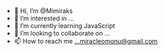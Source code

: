 - 👋 Hi, I’m @Mimiraks
- 👀 I’m interested in ...
- 🌱 I’m currently learning JavaScript
- 💞️ I’m looking to collaborate on ...
- 📫 How to reach me ...miracleomonu@gmail.com

<!---
Mimiraks/Mimiraks is a ✨ special ✨ repository because its `README.md` (this file) appears on your GitHub profile.
You can click the Preview link to take a look at your changes.
--->
